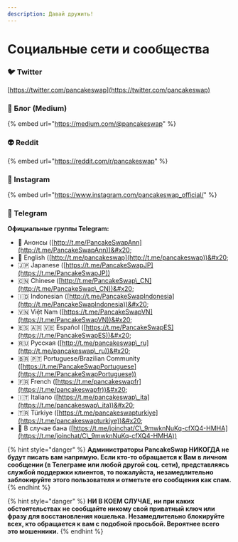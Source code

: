 ```yaml
---
description: Давай дружить!
---
```


# Социальные сети и сообщества

### 🐦 Twitter

[https://twitter.com/pancakeswap](https://twitter.com/pancakeswap)

### 📰 Блог (Medium)

{% embed url="https://medium.com/@pancakeswap" %}

### 👽 Reddit

{% embed url="https://reddit.com/r/pancakeswap" %}

### 🤳 Instagram

{% embed url="https://www.instagram.com/pancakeswap_official/" %}

### 💬 Telegram

**Официальные группы Telegram:**&#x20;

* 📣 Анонсы ([http://t.me/PancakeSwapAnn](http://t.me/PancakeSwapAnn))&#x20;
* 🥞 English ([http://t.me/pancakeswap](http://t.me/pancakeswap))&#x20;
* 🇯🇵 Japanese ([https://t.me/PancakeSwapJP](https://t.me/PancakeSwapJP))
* 🇨🇳 Chinese ([http://t.me/PancakeSwap\_CN](http://t.me/PancakeSwap\_CN))&#x20;
* 🇮🇩 Indonesian ([http://t.me/PancakeSwapIndonesia](http://t.me/PancakeSwapIndonesia))&#x20;
* 🇻🇳 Việt Nam ([https://t.me/PancakeSwapVN](https://t.me/PancakeSwapVN))&#x20;
* 🇪🇸 🇦🇷 🇻🇪 Español ([https://t.me/PancakeSwapES](https://t.me/PancakeSwapES))&#x20;
* 🇷🇺 Русская ([http://t.me/pancakeswap\_ru](http://t.me/pancakeswap\_ru))&#x20;
* 🇧🇷 🇵🇹 Portuguese/Brazilian Community ([https://t.me/PancakeSwapPortuguese](https://t.me/PancakeSwapPortuguese))
* &#x20;🇫🇷 French ([https://t.me/pancakeswapfr](https://t.me/pancakeswapfr))&#x20;
* 🇮🇹 Italiano ([https://t.me/pancakeswap\_ita](https://t.me/pancakeswap\_ita))&#x20;
* 🇹🇷 Türkiye ([https://t.me/pancakeswapturkiye](https://t.me/pancakeswapturkiye))&#x20;
* 😤 В случае бана ([https://t.me/joinchat/C\_9mwknNuKq-cfXQ4-HMHA](https://t.me/joinchat/C\_9mwknNuKq-cfXQ4-HMHA))

{% hint style="danger" %}
**Администраторы PancakeSwap НИКОГДА не будут писать вам напрямую. Если кто-то обращается к Вам в личном сообщении (в Телеграме или любой другой соц. сети), представляясь службой поддержки клиентов, то пожалуйста, незамедлительно заблокируйте этого пользователя и отметьте его сообщения как спам.**
{% endhint %}

{% hint style="danger" %}
**НИ В КОЕМ СЛУЧАЕ, ни при каких обстоятельствах не сообщайте никому свой приватный ключ или фразу для восстановления кошелька. Незамедлительно блокируйте всех, кто обращается к вам с подобной просьбой. Вероятнее всего это мошенники.**
{% endhint %}
